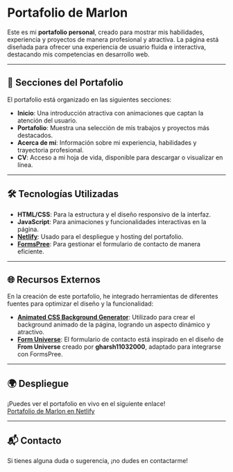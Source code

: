 # Portafolio de Marlon 
Este es mi **portafolio personal**, creado para mostrar mis habilidades, experiencia y proyectos de manera profesional y atractiva. La página está diseñada para ofrecer una experiencia de usuario fluida e interactiva, destacando mis competencias en desarrollo web.  

---

## 🚀 Secciones del Portafolio  
El portafolio está organizado en las siguientes secciones:  
- **Inicio**: Una introducción atractiva con animaciones que captan la atención del usuario.  
- **Portafolio**: Muestra una selección de mis trabajos y proyectos más destacados.  
- **Acerca de mí**: Información sobre mi experiencia, habilidades y trayectoria profesional.  
- **CV**: Acceso a mi hoja de vida, disponible para descargar o visualizar en línea.  

---

## 🛠️ Tecnologías Utilizadas  
- **HTML/CSS**: Para la estructura y el diseño responsivo de la interfaz.  
- **JavaScript**: Para animaciones y funcionalidades interactivas en la página.  
- **[Netlify](https://www.netlify.com/)**: Usado para el despliegue y hosting del portafolio.  
- **[FormsPree](https://formspree.io/)**: Para gestionar el formulario de contacto de manera eficiente.  

---

## 🌐 Recursos Externos  
En la creación de este portafolio, he integrado herramientas de diferentes fuentes para optimizar el diseño y la funcionalidad:  
- **[Animated CSS Background Generator](https://wweb.dev/resources/animated-css-background-generator)**: Utilizado para crear el background animado de la página, logrando un aspecto dinámico y atractivo.  
- **[Form Universe](https://uiverse.io/gharsh11032000/bitter-cow-59)**: El formulario de contacto está inspirado en el diseño de **From Universe** creado por **gharsh11032000**, adaptado para integrarse con FormsPree.  

---

## 🌍 Despliegue  
¡Puedes ver el portafolio en vivo en el siguiente enlace!  
[Portafolio de Marlon en Netlify](https://portafolio-m4rl0n.netlify.app)  

---

## 📬 Contacto
Si tienes alguna duda o sugerencia, ¡no dudes en contactarme!